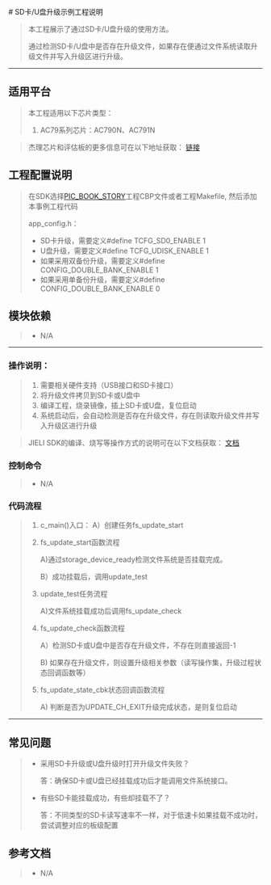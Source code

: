 ﻿﻿# SD卡/U盘升级示例工程说明

> 本工程展示了通过SD卡/U盘升级的使用方法。
>
> 通过检测SD卡/U盘中是否存在升级文件，如果存在便通过文件系统读取升级文件并写入升级区进行升级。

---

## 适用平台

> 本工程适用以下芯片类型：
>
> 1. AC79系列芯片：AC790N、AC791N

> 杰理芯片和评估板的更多信息可在以下地址获取：
> [链接](https://shop321455197.taobao.com/?spm=a230r.7195193.1997079397.2.2a6d391d3n5udo)

## 工程配置说明

> 在SDK选择[PIC_BOOK_STORY](../../../../../apps/wifi_story_machine/board)工程CBP文件或者工程Makefile, 然后添加本事例工程代码
>
> app_config.h：
>
> * SD卡升级，需要定义#define TCFG_SD0_ENABLE   1
> * U盘升级，需要定义#define TCFG_UDISK_ENABLE  1
> * 如果采用双备份升级，需要定义#define CONFIG_DOUBLE_BANK_ENABLE   1
> * 如果采用单备份升级，需要定义#define CONFIG_DOUBLE_BANK_ENABLE   0

## 模块依赖

> * N/A

---



### 操作说明：

> 1. 需要相关硬件支持（USB接口和SD卡接口）
> 2. 将升级文件拷贝到SD卡或U盘中
> 3. 编译工程，烧录镜像，插上SD卡或U盘，复位启动
> 4. 系统启动后，会自动检测是否存在升级文件，存在则读取升级文件并写入升级区进行升级

> JIELI SDK的编译、烧写等操作方式的说明可在以下文档获取：
> [文档](/doc/stuff/usb%20updater.pdf)

### 控制命令

> * N/A

### 代码流程

> 1. c_main()入口：
>     A）创建任务fs_update_start
>
> 2. fs_update_start函数流程
>
>     A)通过storage_device_ready检测文件系统是否挂载完成。
>
>     B）成功挂载后，调用update_test
>
> 3. update_test任务流程
>
>     A)文件系统挂载成功后调用fs_update_check
>
> 4. fs_update_check函数流程
>
>     A）检测SD卡或U盘中是否存在升级文件，不存在则直接返回-1
>
>     B)  如果存在升级文件，则设置升级相关参数（读写操作集，升级过程状态回调函数等）
>
> 5. fs_update_state_cbk状态回调函数流程
>
>     A) 判断是否为UPDATE_CH_EXIT升级完成状态，是则复位启动
---

## 常见问题

> * 采用SD卡升级或U盘升级时打开升级文件失败？
>
>   答：确保SD卡或U盘已经挂载成功后才能调用文件系统接口。
>
> * 有些SD卡能挂载成功，有些却挂载不了？
>
>   答：不同类型的SD卡读写速率不一样，对于低速卡如果挂载不成功时，尝试调整对应的板级配置

## 参考文档

> * N/A